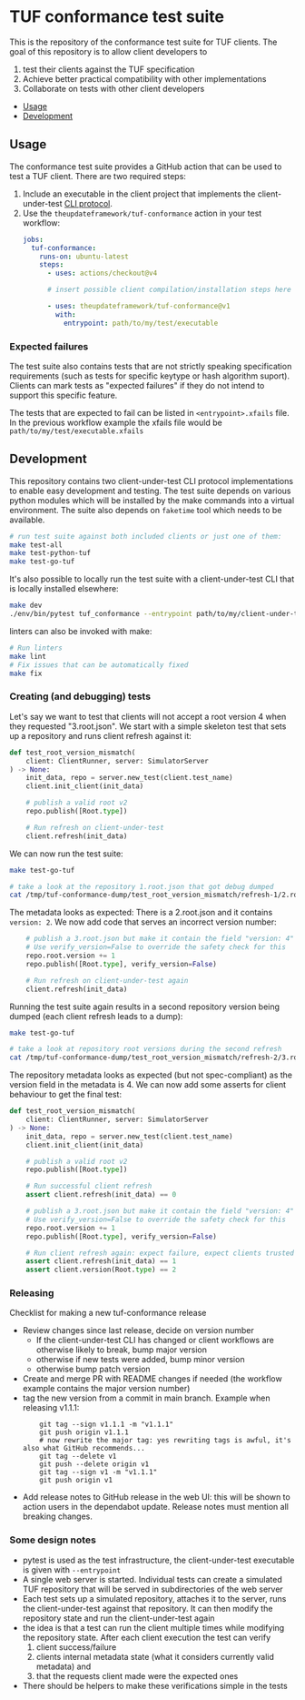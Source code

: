 # TUF conformance test suite

This is the repository of the conformance test suite for TUF clients. The goal of this
repository is to allow client developers to
  1. test their clients against the TUF specification
  2. Achieve better practical compatibility with other implementations
  3. Collaborate on tests with other client developers

- [Usage](#Usage)
- [Development](#Development)


## Usage

The conformance test suite provides a GitHub action that can be used to test a TUF client.
There are two required steps:

1. Include an executable in the client project that implements the client-under-test
   [CLI protocol](CLIENT-CLI.md).
2. Use the `theupdateframework/tuf-conformance` action in your test workflow:
    ```yaml
    jobs:
      tuf-conformance:
        runs-on: ubuntu-latest
        steps:
          - uses: actions/checkout@v4

          # insert possible client compilation/installation steps here

          - uses: theupdateframework/tuf-conformance@v1
            with:
              entrypoint: path/to/my/test/executable
    ```

### Expected failures

The test suite also contains tests that are not strictly speaking specification requirements (such as
tests for specific keytype or hash algorithm suport). Clients can mark tests as "expected failures"
if they do not intend to support this specific feature.

The tests that are expected to fail can be listed in `<entrypoint>.xfails` file. In the previous
workflow example the xfails file would be `path/to/my/test/executable.xfails`

## Development

This repository contains two client-under-test CLI protocol implementations
to enable easy development and testing. The test suite depends on various
python modules which will be installed by the make commands into a virtual environment.
The suite also depends on `faketime` tool which needs to be available.

```bash
# run test suite against both included clients or just one of them:
make test-all
make test-python-tuf
make test-go-tuf
```

It's also possible to locally run the test suite with a client-under-test CLI that is locally installed elsewhere:

```bash
make dev
./env/bin/pytest tuf_conformance --entrypoint path/to/my/client-under-test/cli
```

linters can also be invoked with make:
```bash
# Run linters
make lint
# Fix issues that can be automatically fixed
make fix
```


### Creating (and debugging) tests

Let's say we want to test that clients will not accept a root version 4 when they requested
"3.root.json". We start with a simple skeleton test that sets up a repository and runs client
refresh against it:

```python
def test_root_version_mismatch(
    client: ClientRunner, server: SimulatorServer
) -> None:
    init_data, repo = server.new_test(client.test_name)
    client.init_client(init_data)

    # publish a valid root v2
    repo.publish([Root.type])

    # Run refresh on client-under-test
    client.refresh(init_data)
```

We can now run the test suite:

```bash
make test-go-tuf

# take a look at the repository 1.root.json that got debug dumped
cat /tmp/tuf-conformance-dump/test_root_version_mismatch/refresh-1/2.root.json
```

The metadata looks as expected: There is a 2.root.json and it contains `version: 2`. We now add code
that serves an incorrect version number:

```python
    # publish a 3.root.json but make it contain the field "version: 4"
    # Use verify_version=False to override the safety check for this
    repo.root.version += 1
    repo.publish([Root.type], verify_version=False)

    # Run refresh on client-under-test again
    client.refresh(init_data)
```

Running the test suite again results in a second repository version being dumped (each client refresh leads to a dump): 
```bash
make test-go-tuf

# take a look at repository root versions during the second refresh
cat /tmp/tuf-conformance-dump/test_root_version_mismatch/refresh-2/3.root.json
```

The repository metadata looks as expected (but not spec-compliant) as the version field in the metadata is 4.
We can now add some asserts for client behaviour to get the final test:

```python
def test_root_version_mismatch(
    client: ClientRunner, server: SimulatorServer
) -> None:
    init_data, repo = server.new_test(client.test_name)
    client.init_client(init_data)

    # publish a valid root v2
    repo.publish([Root.type])

    # Run successful client refresh
    assert client.refresh(init_data) == 0

    # publish a 3.root.json but make it contain the field "version: 4"
    # Use verify_version=False to override the safety check for this
    repo.root.version += 1
    repo.publish([Root.type], verify_version=False)

    # Run client refresh again: expect failure, expect clients trusted root to be v2
    assert client.refresh(init_data) == 1
    assert client.version(Root.type) == 2
```

### Releasing

Checklist for making a new tuf-conformance release
* Review changes since last release, decide on version number
  * If the client-under-test CLI has changed or client workflows are otherwise likely to break, bump major version
  * otherwise if new tests were added, bump minor version
  * otherwise bump patch version
* Create and merge PR with README changes if needed (the workflow example contains the major version number)
* tag the new version from a commit in main branch. Example when releasing v1.1.1:
  ```
      git tag --sign v1.1.1 -m "v1.1.1"
      git push origin v1.1.1
      # now rewrite the major tag: yes rewriting tags is awful, it's also what GitHub recommends...
      git tag --delete v1
      git push --delete origin v1
      git tag --sign v1 -m "v1.1.1"
      git push origin v1
  ```
* Add release notes to GitHub release in the web UI: this will be shown to action users in the dependabot update.
  Release notes must mention all breaking changes.

### Some design notes

* pytest is used as the test infrastructure, the client-under-test executable is given with `--entrypoint`
* A single web server is started. Individual tests can create a simulated TUF repository that will be served in 
  subdirectories of the web server 
* Each test sets up a simulated repository, attaches it to the server, runs the client-under-test
  against that repository. It can then modify the repository state and run the client-under-test again
* the idea is that a test can run the client multiple times while modifying the repository state. After each client
  execution the test can verify 
  1. client success/failure
  2. clients internal  metadata state (what it considers currently valid metadata) and
  3. that the requests client made were the expected ones
* There should be helpers to make these verifications simple in the tests

